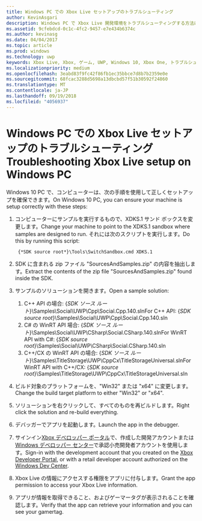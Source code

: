 ```yaml
---
title: Windows PC での Xbox Live セットアップのトラブルシューティング
author: KevinAsgari
description: Windows PC で Xbox Live 開発環境をトラブルシューティングする方法について説明します。
ms.assetid: 9cfebdcd-0c1c-4fc2-9457-e7e434b6374c
ms.author: kevinasg
ms.date: 04/04/2017
ms.topic: article
ms.prod: windows
ms.technology: uwp
keywords: Xbox Live, Xbox, ゲーム, UWP, Windows 10, Xbox One, トラブルシューティング
ms.localizationpriority: medium
ms.openlocfilehash: 3eabd83f9fc42f86fb1ec35bbce7d8b7b2359e0e
ms.sourcegitcommit: 68fcac3288d5698a13dbcbd57f51b30592f24860
ms.translationtype: MT
ms.contentlocale: ja-JP
ms.lasthandoff: 09/19/2018
ms.locfileid: "4056937"
---
```

# <a name="troubleshooting-xbox-live-setup-on-windows-pc"></a><span data-ttu-id="696a8-104">Windows PC での Xbox Live セットアップのトラブルシューティング</span><span class="sxs-lookup"><span data-stu-id="696a8-104">Troubleshooting Xbox Live setup on Windows PC</span></span>

<span data-ttu-id="696a8-105">Windows 10 PC で、コンピューターは、次の手順を使用して正しくセットアップを確保できます。</span><span class="sxs-lookup"><span data-stu-id="696a8-105">On Windows 10 PC, you can ensure your machine is setup correctly with these steps:</span></span>

1. <span data-ttu-id="696a8-106">コンピューターにサンプルを実行するもので、XDKS.1 サンド ボックスを変更します。</span><span class="sxs-lookup"><span data-stu-id="696a8-106">Change your machine to point to the XDKS.1 sandbox where samples are designed to run.</span></span>  <span data-ttu-id="696a8-107">それには次のスクリプトを実行します。</span><span class="sxs-lookup"><span data-stu-id="696a8-107">Do this by running this script:</span></span>

        {*SDK source root*}\Tools\SwitchSandbox.cmd XDKS.1

1. <span data-ttu-id="696a8-108">SDK に含まれる zip ファイル "SourcesAndSamples.zip" の内容を抽出します。</span><span class="sxs-lookup"><span data-stu-id="696a8-108">Extract the contents of the zip file "SourcesAndSamples.zip" found inside the SDK.</span></span>
1. <span data-ttu-id="696a8-109">サンプルのソリューションを開きます。</span><span class="sxs-lookup"><span data-stu-id="696a8-109">Open a sample solution:</span></span>
    1. <span data-ttu-id="696a8-110">C++ API の場合: {*SDK ソース ルート*}\Samples\Social\UWP\Cpp\Social.Cpp.140.sln</span><span class="sxs-lookup"><span data-stu-id="696a8-110">For C++ API: {*SDK source root*}\Samples\Social\UWP\Cpp\Social.Cpp.140.sln</span></span>
    1. <span data-ttu-id="696a8-111">C# の WinRT API 場合: {*SDK ソース ルート*}\Samples\Social\UWP\CSharp\Social.CSharp.140.sln</span><span class="sxs-lookup"><span data-stu-id="696a8-111">For WinRT API with C#: {*SDK source root*}\Samples\Social\UWP\CSharp\Social.CSharp.140.sln</span></span>
    1. <span data-ttu-id="696a8-112">C++/CX の WinRT API の場合: {*SDK ソース ルート*}\Samples\TitleStorage\UWP\CppCx\TitleStorageUniversal.sln</span><span class="sxs-lookup"><span data-stu-id="696a8-112">For WinRT API with C++/CX:  {*SDK source root*}\Samples\TitleStorage\UWP\CppCx\TitleStorageUniversal.sln</span></span>
1. <span data-ttu-id="696a8-113">ビルド対象のプラットフォームを、"Win32" または "x64" に変更します。</span><span class="sxs-lookup"><span data-stu-id="696a8-113">Change the build target platform to either "Win32" or "x64".</span></span>
1. <span data-ttu-id="696a8-114">ソリューションを右クリックして、すべてのものを再ビルドします。</span><span class="sxs-lookup"><span data-stu-id="696a8-114">Right click the solution and re-build everything.</span></span>
1. <span data-ttu-id="696a8-115">デバッガーでアプリを起動します。</span><span class="sxs-lookup"><span data-stu-id="696a8-115">Launch the app in the debugger.</span></span>
1. <span data-ttu-id="696a8-116">サインイン[Xbox デベロッパー ポータル](https://xdp.xboxlive.com)で、作成した開発アカウントまたは[Windows デベロッパー センター](https://developer.microsoft.com/dashboard/windows/overview)で承認小売開発者アカウントを使用します。</span><span class="sxs-lookup"><span data-stu-id="696a8-116">Sign-in with the development account that you created on the [Xbox Developer Portal](https://xdp.xboxlive.com), or with a retail developer account authorized on the [Windows Dev Center](https://developer.microsoft.com/dashboard/windows/overview).</span></span>
1. <span data-ttu-id="696a8-117">Xbox Live の情報にアクセスする権限をアプリに付与します。</span><span class="sxs-lookup"><span data-stu-id="696a8-117">Grant the app permission to access your Xbox Live information.</span></span>
1. <span data-ttu-id="696a8-118">アプリが情報を取得できること、およびゲーマータグが表示されることを確認します。</span><span class="sxs-lookup"><span data-stu-id="696a8-118">Verify that the app can retrieve your information and you can see your gamertag.</span></span>